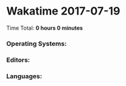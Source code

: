 # Wakatime 2017-07-19

Time Total: **0 hours 0 minutes**

### Operating Systems:

### Editors:

### Languages:

